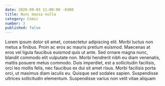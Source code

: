 ```yaml
---
date: 2020-09-03 11:00:00 -0300
title: Nunc massa nulla
category: Comic
number: 3
published: false
---
```


Lorem ipsum dolor sit amet, consectetur adipiscing elit. Morbi luctus non metus a finibus. Proin ac eros ac mauris pretium euismod. Maecenas at eros vel ligula faucibus euismod quis ut ante. Sed ornare magna nunc, blandit commodo elit vulputate non. Morbi hendrerit nibh eu diam venenatis, mattis posuere metus commodo. Duis imperdiet, est a sollicitudin facilisis, orci leo mollis felis, nec faucibus ex dui sit amet risus. Morbi facilisis porta orci, ut maximus diam iaculis eu. Quisque sed sodales sapien. Suspendisse ultrices sollicitudin elementum. Suspendisse varius non velit vitae aliquam
